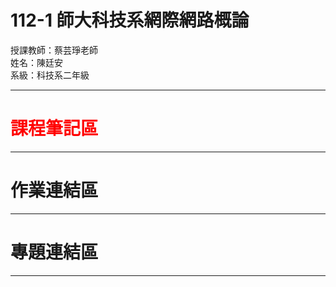# 112-1 師大科技系網際網路概論<br>
授課教師：蔡芸琤老師<br>
姓名：陳廷安<br>
系級：科技系二年級 <br>
***
# <font color="red">課程筆記區</font>
***
# 作業連結區
***
# 專題連結區
***
